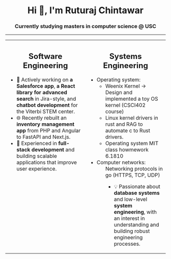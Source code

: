 <h1 align="center">Hi 👋, I'm Ruturaj Chintawar</h1>
<h3 align="center">Currently studying masters in computer science @ USC</h3>

---

<div align="center">
  <table>
    <tr>
      <td valign="top" width="50%">
        <h2 align="center">Software Engineering</h2>
        <ul>
          <li>🔭 Actively working on <b>a Salesforce app</b>, <b>a React library for advanced search</b> in Jira-style, and <b>chatbot development</b> for the Viterbi STEM center.</li>
          <li>🌐 Recently rebuilt an <b>inventory management app</b> from PHP and Angular to FastAPI and Next.js.</li>
          <li>📂 Experienced in <b>full-stack development</b> and building scalable applications that improve user experience.</li>
        </ul>
      </td>
      <td valign="top" width="50%">
        <h2 align="center">Systems Engineering</h2>
        <ul>
          <li>Operating system:
              <ul>
                <li>Weenix Kernel -> Design and implemented a toy OS kernel (CSCI402 course)</li>
                <li>Linux kernel drivers in rust and RAG to automate c to Rust drivers.</li>
                <li>Operating system MIT class howmework 6.1810</li>
              </ul>
          </li>
          <li>Computer networks:
              <ul>
                Networking protocols in go (HTTPS, TCP, UDP)
              <ul>
          </li>
          <li>💡 Passionate about <b>database systems</b> and low-level <b>system engineering</b>, with an interest in understanding and building robust engineering processes.</li>
        </ul>
      </td>
    </tr>
  </table>
</div>
